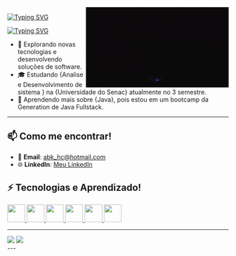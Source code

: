 <img src = "banner.gif" width = "325px" align = "right">


<a href="https://git.io/typing-svg"><img src="https://readme-typing-svg.herokuapp.com?font=Fira+Code&weight=450&size=25&pause=1000&color=EF3FF7&width=435&lines=Holla+meu+nome+é+Abi!;Seja+bem+vindo+%22+%3A)" alt="Typing SVG" /></a>

<a href="https://git.io/typing-svg"><img src="https://readme-typing-svg.herokuapp.com?font=Fira+Code&weight=450&size=25&duration=6000&pause=1000&color=EF3FF7&width=435&lines=Sobre+mim!" alt="Typing SVG" /></a>

- 🤔 Explorando novas tecnologias e desenvolvendo soluções de software.
- 🎓 Estudando {Analise e Desenvolvimento  de sistema } na {Universidade do Senac} atualmente no 3 semestre.
- 🌱 Aprendendo mais sobre {Java}, pois estou em um bootcamp da Generation de Java Fullstack.

---
## 📫 Como me encontrar!

- 💌 **Email**: abk_hc@hotmail.com
- 🌐 **LinkedIn**: [Meu LinkedIn](https://www.linkedin.com/in/abiqueila-souza/)


## ⚡ Tecnologias e Aprendizado!
  <div id="badges">
  <a href = "https://github.com/risoflorais">

  <img src="https://cdn.jsdelivr.net/gh/devicons/devicon@latest/icons/python/python-original.svg" width="40" height="40" />
  
  <img src="https://cdn.jsdelivr.net/gh/devicons/devicon@latest/icons/java/java-original.svg" width="40" height="40" />
  
   <img src="https://cdn.jsdelivr.net/gh/devicons/devicon@latest/icons/spring/spring-original.svg" width="40" height="40"/>

  <img src="https://cdn.jsdelivr.net/gh/devicons/devicon@latest/icons/github/github-original.svg" width="40" height="40"/>
  
  <img src="https://cdn.jsdelivr.net/gh/devicons/devicon@latest/icons/mysql/mysql-original.svg" width="40" height="40"/>
  
  <img src="https://cdn.jsdelivr.net/gh/devicons/devicon@latest/icons/vscode/vscode-original.svg" width="40" height="40" />
          
          
                 
  </a>
</div>

---
<div align = "left">
<img height = "200em" src="https://github-readme-stats.vercel.app/api/top-langs/?username=abilafora&show_icons=true&theme=bear&count_private=true"/>
<img height = "200em" src="https://github-readme-stats.vercel.app/api?username=abilafora&show_icons=true&show_icons=true&theme=bear&count_private=true" />
</div>
---


